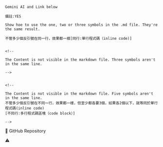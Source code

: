 

`Gemini AI and Link below`

``備註:YES``

```Show hoe to use the one, two or three symbols in the .md file. They're the same result.```


````` 不管多少個反引號在同一行，效果都一樣[同行:單行程式碼（inline code)]  `````


```

<!--

The Content is not visible in the markdown file. Three symbols aren't in the same line.

-->

```


`````

<!--

The Content is not visible in the markdown file. Five symbols aren't in the same line.
不管多少個反引號在不同一行，效果都一樣，但至少都各要3個，如果各2個以下，就等同於單行程式碼(inline code)
[不同行:多行程式碼區塊（code block）]

-->

`````

🔗 GitHub Repository

<!--  

<img width="390" height="82" alt="image" src="https://github.com/user-attachments/assets/b9c90ce3-a14d-4282-bce1-26b1026050a7" />

<img width="1452" height="1085" alt="image" src="https://github.com/user-attachments/assets/5dffebdd-e6f2-4b84-8878-bfea8c707682" />

https://reurl.cc/Rk78QD
<img width="420" height="81" alt="image" src="https://github.com/user-attachments/assets/04c64a49-e5c4-4e27-a891-9e9e57beffaf" />

-->


⚠️
<!--

Warren Buffett
investflowers888@gmail.com
https://gemini.google.com/app/a4f701ddf9c1568e?hl=zh-TW
-->



